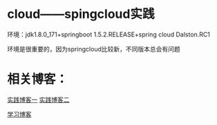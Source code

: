 # cloud——spingcloud实践

环境：jdk1.8.0_171+springboot 1.5.2.RELEASE+spring cloud Dalston.RC1

环境是很重要的，因为springcloud比较新，不同版本总会有问题

# 相关博客：

[实践博客一](https://moontell.cn/java/2018/06/21/spring_cloud%E5%AD%A6%E4%B9%A0-%E4%B8%80.html)
[实践博客二](https://moontell.cn/java/2018/06/22/spring_cloud%E5%AD%A6%E4%B9%A0-%E4%BA%8C.html)

[学习博客](https://blog.csdn.net/forezp/article/details/70148833) 